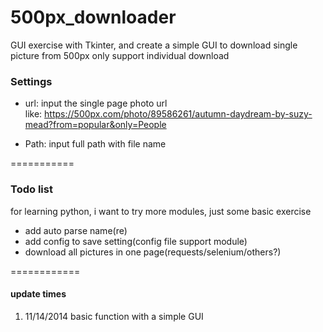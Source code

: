 500px_downloader
================

GUI exercise with Tkinter, and create a simple GUI to download single picture from 500px
only support individual download

### Settings  

+ url: input the single page photo url    
  like: https://500px.com/photo/89586261/autumn-daydream-by-suzy-mead?from=popular&only=People

+ Path: input full path with file name 



===========
### Todo list 

for learning python, i want to try more modules, just some basic exercise  

+ add auto parse name(re)
+ add config to save setting(config file support module)  
+ download all pictures in one page(requests/selenium/others?)

============

#### update times 
1. 11/14/2014 basic function with a simple GUI 
